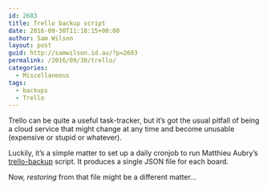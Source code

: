 ```yaml
---
id: 2683
title: Trello backup script
date: 2016-09-30T11:18:15+00:00
author: Sam Wilson
layout: post
guid: http://samwilson.id.au/?p=2683
permalink: /2016/09/30/trello/
categories:
  - Miscellaneous
tags:
  - backups
  - Trello
---
```

Trello can be quite a useful task-tracker, but it&#8217;s got the usual pitfall of being a cloud service that might change at any time and become unusable (expensive or stupid or whatever).

Luckily, it&#8217;s a simple matter to set up a daily cronjob to run Matthieu Aubry&#8217;s [trello-backup](https://github.com/mattab/trello-backup) script. It produces a single JSON file for each board.

Now, _restoring_ from that file might be a different matter&#8230;